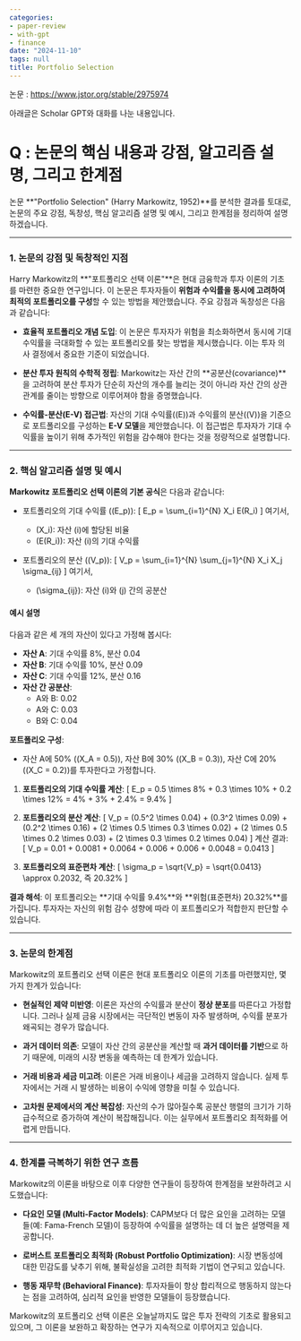 ```yaml
---
categories:
- paper-review
- with-gpt
- finance
date: "2024-11-10"
tags: null
title: Portfolio Selection
---
```



논문 : https://www.jstor.org/stable/2975974

아래글은 Scholar GPT와 대화를 나눈 내용입니다.

# Q : 논문의 핵심 내용과 강점, 알고리즘 설명, 그리고 한계점

 

논문 **"Portfolio Selection" (Harry Markowitz, 1952)**를 분석한 결과를 토대로, 논문의 주요 강점, 독창성, 핵심 알고리즘 설명 및 예시, 그리고 한계점을 정리하여 설명하겠습니다.

---

### **1. 논문의 강점 및 독창적인 지점**
Harry Markowitz의 **"포트폴리오 선택 이론"**은 현대 금융학과 투자 이론의 기초를 마련한 중요한 연구입니다. 이 논문은 투자자들이 **위험과 수익률을 동시에 고려하여 최적의 포트폴리오를 구성**할 수 있는 방법을 제안했습니다. 주요 강점과 독창성은 다음과 같습니다:

- **효율적 포트폴리오 개념 도입**: 이 논문은 투자자가 위험을 최소화하면서 동시에 기대 수익률을 극대화할 수 있는 포트폴리오를 찾는 방법을 제시했습니다. 이는 투자 의사 결정에서 중요한 기준이 되었습니다.
  
- **분산 투자 원칙의 수학적 정립**: Markowitz는 자산 간의 **공분산(covariance)**을 고려하여 분산 투자가 단순히 자산의 개수를 늘리는 것이 아니라 자산 간의 상관관계를 줄이는 방향으로 이루어져야 함을 증명했습니다.

- **수익률-분산(E-V) 접근법**: 자산의 기대 수익률(\(E\))과 수익률의 분산(\(V\))을 기준으로 포트폴리오를 구성하는 **E-V 모델**을 제안했습니다. 이 접근법은 투자자가 기대 수익률을 높이기 위해 추가적인 위험을 감수해야 한다는 것을 정량적으로 설명합니다.

---

### **2. 핵심 알고리즘 설명 및 예시**

**Markowitz 포트폴리오 선택 이론의 기본 공식**은 다음과 같습니다:

- 포트폴리오의 기대 수익률 (\(E_p\)):
  \[
  E_p = \sum_{i=1}^{N} X_i E(R_i)
  \]
  여기서,
  - \(X_i\): 자산 \(i\)에 할당된 비율
  - \(E(R_i)\): 자산 \(i\)의 기대 수익률

- 포트폴리오의 분산 (\(V_p\)):
  \[
  V_p = \sum_{i=1}^{N} \sum_{j=1}^{N} X_i X_j \sigma_{ij}
  \]
  여기서,
  - \(\sigma_{ij}\): 자산 \(i\)와 \(j\) 간의 공분산

#### **예시 설명**
다음과 같은 세 개의 자산이 있다고 가정해 봅시다:

- **자산 A**: 기대 수익률 8%, 분산 0.04
- **자산 B**: 기대 수익률 10%, 분산 0.09
- **자산 C**: 기대 수익률 12%, 분산 0.16
- **자산 간 공분산**:
  - A와 B: 0.02
  - A와 C: 0.03
  - B와 C: 0.04

**포트폴리오 구성**:
- 자산 A에 50% (\(X_A = 0.5\)), 자산 B에 30% (\(X_B = 0.3\)), 자산 C에 20% (\(X_C = 0.2\))를 투자한다고 가정합니다.

1. **포트폴리오의 기대 수익률 계산**:
   \[
   E_p = 0.5 \times 8\% + 0.3 \times 10\% + 0.2 \times 12\% = 4\% + 3\% + 2.4\% = 9.4\%
   \]

2. **포트폴리오의 분산 계산**:
   \[
   V_p = (0.5^2 \times 0.04) + (0.3^2 \times 0.09) + (0.2^2 \times 0.16) + (2 \times 0.5 \times 0.3 \times 0.02) + (2 \times 0.5 \times 0.2 \times 0.03) + (2 \times 0.3 \times 0.2 \times 0.04)
   \]
   계산 결과:
   \[
   V_p = 0.01 + 0.0081 + 0.0064 + 0.006 + 0.006 + 0.0048 = 0.0413
   \]

3. **포트폴리오의 표준편차 계산**:
   \[
   \sigma_p = \sqrt{V_p} = \sqrt{0.0413} \approx 0.2032, 즉 20.32\%
   \]

**결과 해석**: 이 포트폴리오는 **기대 수익률 9.4%**와 **위험(표준편차) 20.32%**를 가집니다. 투자자는 자신의 위험 감수 성향에 따라 이 포트폴리오가 적합한지 판단할 수 있습니다.

---

### **3. 논문의 한계점**

Markowitz의 포트폴리오 선택 이론은 현대 포트폴리오 이론의 기초를 마련했지만, 몇 가지 한계가 있습니다:

- **현실적인 제약 미반영**: 이론은 자산의 수익률과 분산이 **정상 분포**를 따른다고 가정합니다. 그러나 실제 금융 시장에서는 극단적인 변동이 자주 발생하며, 수익률 분포가 왜곡되는 경우가 많습니다.

- **과거 데이터 의존**: 모델이 자산 간의 공분산을 계산할 때 **과거 데이터를 기반**으로 하기 때문에, 미래의 시장 변동을 예측하는 데 한계가 있습니다.

- **거래 비용과 세금 미고려**: 이론은 거래 비용이나 세금을 고려하지 않습니다. 실제 투자에서는 거래 시 발생하는 비용이 수익에 영향을 미칠 수 있습니다.

- **고차원 문제에서의 계산 복잡성**: 자산의 수가 많아질수록 공분산 행렬의 크기가 기하급수적으로 증가하여 계산이 복잡해집니다. 이는 실무에서 포트폴리오 최적화를 어렵게 만듭니다.

---

### **4. 한계를 극복하기 위한 연구 흐름**

Markowitz의 이론을 바탕으로 이후 다양한 연구들이 등장하여 한계점을 보완하려고 시도했습니다:

- **다요인 모델 (Multi-Factor Models)**: CAPM보다 더 많은 요인을 고려하는 모델들(예: Fama-French 모델)이 등장하여 수익률을 설명하는 데 더 높은 설명력을 제공합니다.

- **로버스트 포트폴리오 최적화 (Robust Portfolio Optimization)**: 시장 변동성에 대한 민감도를 낮추기 위해, 불확실성을 고려한 최적화 기법이 연구되고 있습니다.

- **행동 재무학 (Behavioral Finance)**: 투자자들이 항상 합리적으로 행동하지 않는다는 점을 고려하여, 심리적 요인을 반영한 모델들이 등장했습니다.

Markowitz의 포트폴리오 선택 이론은 오늘날까지도 많은 투자 전략의 기초로 활용되고 있으며, 그 이론을 보완하고 확장하는 연구가 지속적으로 이루어지고 있습니다.